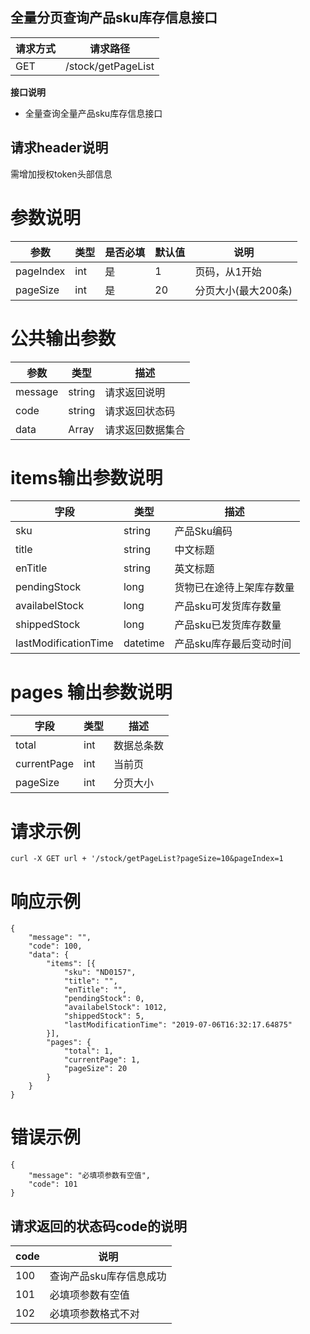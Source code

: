 ## 全量分页查询产品sku库存信息接口
请求方式 | 请求路径
---|---
GET | /stock/getPageList

**接口说明**
*  全量查询全量产品sku库存信息接口

## 请求header说明
需增加授权token头部信息

# 参数说明
参数 | 类型 |是否必填|默认值| 说明
---|---|---|---|---
pageIndex|int|是|1|页码，从1开始
pageSize|int|是|20|分页大小(最大200条)

#  公共输出参数
参数 | 类型|描述
---|---|---
message|string|请求返回说明
code|string|请求返回状态码
data|Array| 请求返回数据集合

# items输出参数说明
字段 | 类型 |描述
---|---|---
sku|string|产品Sku编码
title|string | 中文标题
enTitle|string|英文标题
pendingStock|long|货物已在途待上架库存数量
availabelStock|long|产品sku可发货库存数量
shippedStock|long|产品sku已发货库存数量
lastModificationTime|datetime|产品sku库存最后变动时间

# pages 输出参数说明
字段 | 类型 |描述
---|---|---
total|int|数据总条数
currentPage|int|当前页
pageSize|int|分页大小

# 请求示例
```
curl -X GET url + '/stock/getPageList?pageSize=10&pageIndex=1
```

# 响应示例
```
{
	"message": "",
	"code": 100,
	"data": {
		"items": [{
			"sku": "ND0157",
			"title": "",
			"enTitle": "",
			"pendingStock": 0,
			"availabelStock": 1012,
			"shippedStock": 5,
			"lastModificationTime": "2019-07-06T16:32:17.64875"
		}],
		"pages": {
			"total": 1,
			"currentPage": 1,
			"pageSize": 20
		}
	}
}
```
# 错误示例
```
{
	"message": "必填项参数有空值",
	"code": 101
}
```

## 请求返回的状态码code的说明
 code | 说明
---|---
100|查询产品sku库存信息成功
101|必填项参数有空值
102|必填项参数格式不对
